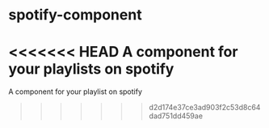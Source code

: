 # spotify-component
<<<<<<< HEAD
A component for your playlists on spotify
=======
A component for your playlist on spotify
>>>>>>> d2d174e37ce3ad903f2c53d8c64dad751dd459ae
